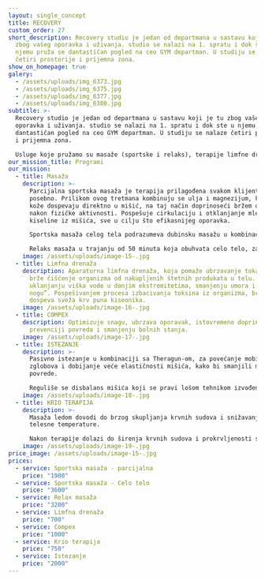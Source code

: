```yaml
---
layout: single_concept
title: RECOVERY
custom_order: 27
short_description: Recovery studio je jedan od departmana u sastavu koji je tu
  zbog vašeg oporavka i uživanja. studio se nalazi na 1. spratu i dok ste u
  njemu pruža se dantastičan pogled na ceo GYM departman. U studiju se nalaze
  četiri prostorije i prijemna zona.
show_on_homepage: true
galery:
  - /assets/uploads/img_6373.jpg
  - /assets/uploads/img_6375.jpg
  - /assets/uploads/img_6377.jpg
  - /assets/uploads/img_6380.jpg
subtitle: >-
  Recovery studio je jedan od departmana u sastavu koji je tu zbog vašeg
  oporavka i uživanja. studio se nalazi na 1. spratu i dok ste u njemu pruža se
  dantastičan pogled na ceo GYM departman. U studiju se nalaze četiri prostorije
  i prijemna zona.

  Usluge koje pružamo su masaže (sportske i relaks), terapije limfne drenaže, istezanje, krio terapija i Compex tretmani.
our_mission_title: Programi
our_mission:
  - title: Masaža
    description: >-
      Parcijalna sportska masaža je terapija prilagođena svakom klijentu
      posebno. Prilikom ovog tretmana kombinuju se ulja i magnezijum, koji preko
      kože dospevaju direktno u mišić, na taj način doprinoseći bržem oporavku
      nakon fizičke aktivnosti. Pospešuje cirkulaciju i otklanjanje mlečne
      kiseline iz mišića, sve u cilju što efikasnijeg oporavka.

      Sportska masaža celog tela podrazumeva dubinsku masažu u kombinaciji sa uljem obogaćenim magnezijumom, za brži i učinkovitiji oporavak nakon treninga.

      Relaks masaža u trajanju od 50 minuta koja obuhvata celo telo, za rešavanje napetosti u mišićima.
    image: /assets/uploads/image-15-.jpg
  - title: Limfna drenaža
    description: Aparaturna limfna drenaža, koja pomaže ubrzavanje toka limfe za
      brže čišćenje organizma od nakupljenih štetnih produkata u telu. Doprinosi
      uklanjanju viška vode u donjim ekstremitetima, smanjenju umora i “teških
      nogu”. Pospešivanjem procesa izbacivanja toksina iz organizma, brže
      dospeva sveža krv puna kiseonika.
    image: /assets/uploads/image-16-.jpg
  - title: COMPEX
    description: Optimizuje snagu, ubrzava oporavak, istovremeno doprinoseći
      prevenciji povreda i smanjenju bolnih stanja.
    image: /assets/uploads/image-17-.jpg
  - title: ISTEZANJE
    description: >-
      Pasivno istezanje u kombinaciji sa Theragun-om, za povećanje mobilnosti
      zglobova i dobijanje veće elastičnosti mišića, kako bi smanjili mogućnost
      povrede.

      Reguliše se disbalans mišića koji se pravi lošom tehnikom izvođenja pokreta i ispravlja se postura tela. Boljom posturom i pravilnim držanjem povećavamo kapacitet pluća i unapređujemo disanje, čime dobijamo više kiseonika u telu, bolji san i kvalitetniji oporavak.
    image: /assets/uploads/image-18-.jpg
  - title: KRIO TERAPIJA
    description: >-
      Masaža ledom dovodi do brzog skupljanja krvnih sudova i snižavanja lokalne
      telesne temperature.

      Nakon terapije dolazi do širenja krvnih sudova i prokrvljenosti svežom krvlju, koja oksigeniše mišić i eliminiše toksine i laktate nakupljene u mišićima.
    image: /assets/uploads/image-19-.jpg
price_image: /assets/uploads/image-15-.jpg
prices:
  - service: Sportska masaža - parcijalna
    price: "1900"
  - service: Sportska masaža - Celo telo
    price: "3600"
  - service: Relax masaža
    price: "3200"
  - service: Limfna drenaža
    price: "700"
  - service: Compex
    price: "1000"
  - service: Krio terapija
    price: "750"
  - service: Istezanje
    price: "2000"
---
```

